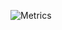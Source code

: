 ![Metrics](https://metrics.lecoq.io/r0zar?template=classic&base.header=0&base.activity=0&base.community=0&base.repositories=0&base.metadata=0&isocalendar=1&habits=1&isocalendar.duration=half-year&habits.from=200&habits.days=14&habits.facts=true&habits.charts=true&config.timezone=America%2FChicago)
